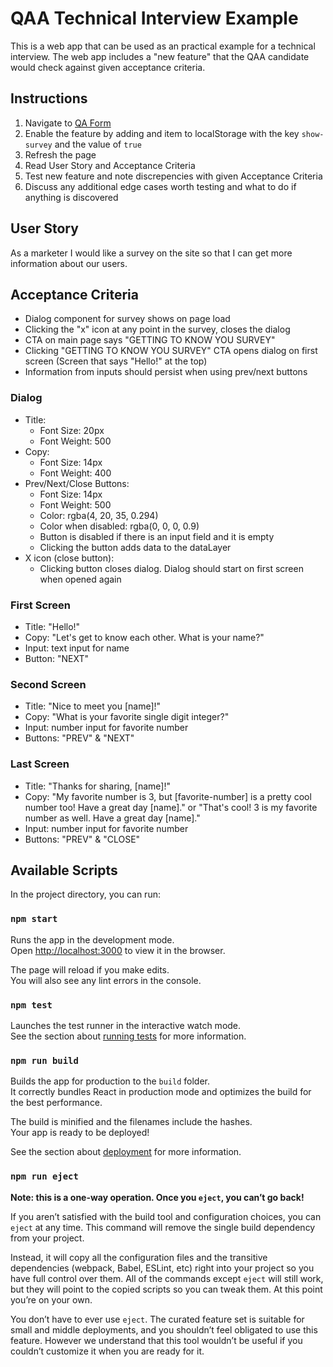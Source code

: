# QAA Technical Interview Example

This is a web app that can be used as an practical example for a technical interview. The web app includes a "new feature" that the QAA candidate would check against given acceptance criteria.

## Instructions

1. Navigate to [QA Form](https://qaa-technical-interview-example.vercel.app/)
2. Enable the feature by adding and item to localStorage with the key `show-survey` and the value of `true`
3. Refresh the page
4. Read User Story and Acceptance Criteria
5. Test new feature and note discrepencies with given Acceptance Criteria
6. Discuss any additional edge cases worth testing and what to do if anything is discovered

## User Story

As a marketer I would like a survey on the site so that I can get more information about our users.

## Acceptance Criteria

- Dialog component for survey shows on page load
- Clicking the "x" icon at any point in the survey, closes the dialog
- CTA on main page says "GETTING TO KNOW YOU SURVEY"
- Clicking "GETTING TO KNOW YOU SURVEY" CTA opens dialog on first screen (Screen that says "Hello!" at the top)
- Information from inputs should persist when using prev/next buttons

### Dialog

- Title:
  - Font Size: 20px
  - Font Weight: 500
- Copy:
  - Font Size: 14px
  - Font Weight: 400
- Prev/Next/Close Buttons:
  - Font Size: 14px
  - Font Weight: 500
  - Color: rgba(4, 20, 35, 0.294)
  - Color when disabled: rgba(0, 0, 0, 0.9)
  - Button is disabled if there is an input field and it is empty
  - Clicking the button adds data to the dataLayer
- X icon (close button):
  - Clicking button closes dialog. Dialog should start on first screen when opened again

### First Screen

- Title: "Hello!"
- Copy: "Let's get to know each other. What is your name?"
- Input: text input for name
- Button: "NEXT"

### Second Screen

- Title: "Nice to meet you [name]!"
- Copy: "What is your favorite single digit integer?"
- Input: number input for favorite number
- Buttons: "PREV" & "NEXT"

### Last Screen

- Title: "Thanks for sharing, [name]!"
- Copy: "My favorite number is 3, but [favorite-number] is a pretty cool number too! Have a great day [name]." or "That's cool! 3 is my favorite number as well. Have a great day [name]."
- Input: number input for favorite number
- Buttons: "PREV" & "CLOSE"

## Available Scripts

In the project directory, you can run:

### `npm start`

Runs the app in the development mode.\
Open [http://localhost:3000](http://localhost:3000) to view it in the browser.

The page will reload if you make edits.\
You will also see any lint errors in the console.

### `npm test`

Launches the test runner in the interactive watch mode.\
See the section about [running tests](https://facebook.github.io/create-react-app/docs/running-tests) for more information.

### `npm run build`

Builds the app for production to the `build` folder.\
It correctly bundles React in production mode and optimizes the build for the best performance.

The build is minified and the filenames include the hashes.\
Your app is ready to be deployed!

See the section about [deployment](https://facebook.github.io/create-react-app/docs/deployment) for more information.

### `npm run eject`

**Note: this is a one-way operation. Once you `eject`, you can’t go back!**

If you aren’t satisfied with the build tool and configuration choices, you can `eject` at any time. This command will remove the single build dependency from your project.

Instead, it will copy all the configuration files and the transitive dependencies (webpack, Babel, ESLint, etc) right into your project so you have full control over them. All of the commands except `eject` will still work, but they will point to the copied scripts so you can tweak them. At this point you’re on your own.

You don’t have to ever use `eject`. The curated feature set is suitable for small and middle deployments, and you shouldn’t feel obligated to use this feature. However we understand that this tool wouldn’t be useful if you couldn’t customize it when you are ready for it.
